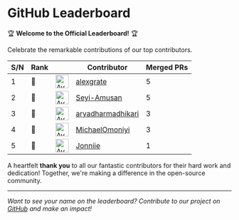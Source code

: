 
# GitHub Leaderboard

🏆 **Welcome to the Official Leaderboard!** 🏆

Celebrate the remarkable contributions of our top contributors.

| S/N | Rank || Contributor | Merged PRs |
|--| ---- | -- |----------- | ---------- |
| 1 | 🥇 | <img src='https://avatars.githubusercontent.com/u/116392457?v=4' alt='Avatar' width='30' height='30'> | [alexgrate](https://github.com/alexgrate) | 5 |
| 2 | 🥇 | <img src='https://avatars.githubusercontent.com/u/131811805?v=4' alt='Avatar' width='30' height='30'> | [Seyi-Amusan](https://github.com/Seyi-Amusan) | 5 |
| 3 | 🥈 | <img src='https://avatars.githubusercontent.com/u/193773700?v=4' alt='Avatar' width='30' height='30'> | [aryadharmadhikari](https://github.com/aryadharmadhikari) | 3 |
| 4 | 🥈 | <img src='https://avatars.githubusercontent.com/u/101010436?v=4' alt='Avatar' width='30' height='30'> | [MichaelOmoniyi](https://github.com/MichaelOmoniyi) | 3 |
| 5 | 🥉 | <img src='https://avatars.githubusercontent.com/u/73708569?v=4' alt='Avatar' width='30' height='30'> | [Jonniie](https://github.com/Jonniie) | 1 |

A heartfelt **thank you** to all our fantastic contributors for their hard work and dedication! Together, we're making a difference in the open-source community.

---

*Want to see your name on the leaderboard? Contribute to our project on [GitHub](https://github.com/mlsanigeria/speak-to-docs) and make an impact!*


